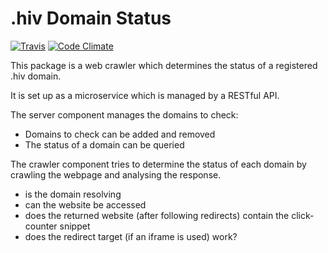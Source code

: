 # .hiv Domain Status

[![Travis](https://travis-ci.org/dothiv/hiv-domain-status.svg?branch=master)](https://travis-ci.org/dothiv/hiv-domain-status/)
[![Code Climate](https://codeclimate.com/github/dothiv/hiv-domain-status/badges/gpa.svg)](https://codeclimate.com/github/dothiv/hiv-domain-status)

This package is a web crawler which determines the status of a registered .hiv 
domain.

It is set up as a microservice which is managed by a RESTful API.

The server component manages the domains to check:

 - Domains to check can be added and removed
 - The status of a domain can be queried

The crawler component tries to determine the status of each domain by crawling 
the webpage and analysing the response.

 - is the domain resolving
 - can the website be accessed
 - does the returned website (after following redirects) contain the 
   click-counter snippet
 - does the redirect target (if an iframe is used) work?